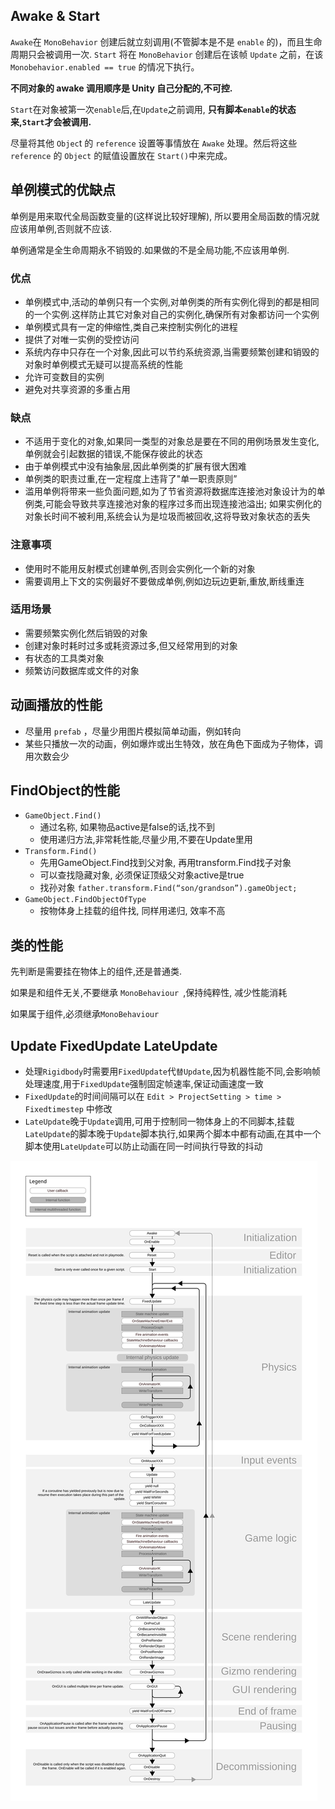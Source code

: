 ## Awake & Start

`Awake`在 `MonoBehavior` 创建后就立刻调用(不管脚本是不是 `enable` 的)，而且生命周期只会被调用一次. `Start` 将在 `MonoBehavior` 创建后在该帧 `Update` 之前，在该 `Monobehavior.enabled == true` 的情况下执行。

**不同对象的 awake 调用顺序是 Unity 自己分配的,不可控.**

`Start`在对象被第一次`enable`后,在`Update`之前调用, **只有脚本`enable`的状态来,`Start`才会被调用.**

尽量将其他 `Objec`t 的 `reference` 设置等事情放在 `Awake` 处理。然后将这些 `reference` 的 `Object` 的赋值设置放在 `Start()`中来完成。



## 单例模式的优缺点

单例是用来取代全局函数变量的(这样说比较好理解), 所以要用全局函数的情况就应该用单例,否则就不应该.

单例通常是全生命周期永不销毁的.如果做的不是全局功能,不应该用单例.

### 优点

- 单例模式中,活动的单例只有一个实例,对单例类的所有实例化得到的都是相同的一个实例.这样防止其它对象对自己的实例化,确保所有对象都访问一个实例
- 单例模式具有一定的伸缩性,类自己来控制实例化的进程
- 提供了对唯一实例的受控访问
- 系统内存中只存在一个对象,因此可以节约系统资源,当需要频繁创建和销毁的对象时单例模式无疑可以提高系统的性能
- 允许可变数目的实例
- 避免对共享资源的多重占用

### 缺点

- 不适用于变化的对象,如果同一类型的对象总是要在不同的用例场景发生变化,单例就会引起数据的错误,不能保存彼此的状态
- 由于单例模式中没有抽象层,因此单例类的扩展有很大困难
- 单例类的职责过重,在一定程度上违背了"单一职责原则”
- 滥用单例将带来一些负面问题,如为了节省资源将数据库连接池对象设计为的单例类,可能会导致共享连接池对象的程序过多而出现连接池溢出; 如果实例化的对象长时间不被利用,系统会认为是垃圾而被回收,这将导致对象状态的丢失

### 注意事项

- 使用时不能用反射模式创建单例,否则会实例化一个新的对象
- 需要调用上下文的实例最好不要做成单例,例如边玩边更新,重放,断线重连

### 适用场景

- 需要频繁实例化然后销毁的对象
- 创建对象时耗时过多或耗资源过多,但又经常用到的对象
- 有状态的工具类对象
- 频繁访问数据库或文件的对象

## 动画播放的性能

- 尽量用 `prefab` ，尽量少用图片模拟简单动画，例如转向
- 某些只播放一次的动画，例如爆炸或出生特效，放在角色下面成为子物体，调用次数会少

## FindObject的性能

- `GameObject.Find()`
  - 通过名称, 如果物品active是false的话,找不到
  - 使用递归方法,非常耗性能,尽量少用,不要在Update里用
- `Transform.Find()`
  - 先用GameObject.Find找到父对象, 再用transform.Find找子对象
  - 可以查找隐藏对象, 必须保证顶级父对象active是true
  - 找孙对象 `father.transform.Find(“son/grandson”).gameObject;`
- `GameObject.FindObjectOfType`
  - 按物体身上挂载的组件找, 同样用递归, 效率不高

## 类的性能

先判断是需要挂在物体上的组件,还是普通类.

如果是和组件无关,不要继承 `MonoBehaviour `,保持纯粹性, 减少性能消耗

如果属于组件,必须继承`MonoBehaviour`

## Update FixedUpdate LateUpdate

- 处理`Rigidbody`时需要用`FixedUpdate`代`替Update`,因为机器性能不同,会影响帧处理速度,用于`FixedUpdate`强制固定帧速率,保证动画速度一致
- `FixedUpdate`的时间间隔可以在 `Edit > ProjectSetting > time > Fixedtimestep` 中修改
- `LateUpdate`晚于`Update`调用,可用于控制同一物体身上的不同脚本,挂载`LateUpdate`的脚本晚于`Update`脚本执行,如果两个脚本中都有动画,在其中一个脚本使用`LateUpdate`可以防止动画在同一时间执行导致的抖动











![img](performance.assets/monobehaviour_flowchart.svg)